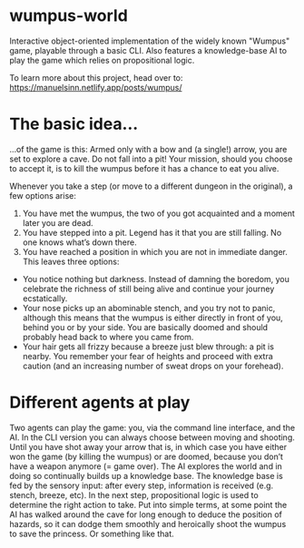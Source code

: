 # wumpus-world
Interactive object-oriented implementation of the widely known "Wumpus" game, playable through a basic CLI. Also features a knowledge-base AI to play the game which relies on propositional logic.

To learn more about this project, head over to: https://manuelsinn.netlify.app/posts/wumpus/

# The basic idea…
…of the game is this:
Armed only with a bow and (a single!) arrow, you are set to explore a cave. Do not fall into a pit! Your mission, should you choose to accept it, is to kill the wumpus before it has a chance to eat you alive.

Whenever you take a step (or move to a different dungeon in the original), a few options arise:

1. You have met the wumpus, the two of you got acquainted and a moment later you are dead.
2. You have stepped into a pit. Legend has it that you are still falling. No one knows what’s down there.
3. You have reached a position in which you are not in immediate danger. This leaves three options:
- You notice nothing but darkness. Instead of damning the boredom, you celebrate the richness of still being alive and continue your journey ecstatically.
- Your nose picks up an abominable stench, and you try not to panic, although this means that the wumpus is either directly in front of you, behind you or by your side. You are basically doomed and should probably head back to where you came from.
- Your hair gets all frizzy because a breeze just blew through: a pit is nearby. You remember your fear of heights and proceed with extra caution (and an increasing number of sweat drops on your forehead).

# Different agents at play
Two agents can play the game: you, via the command line interface, and the AI.
In the CLI version you can always choose between moving and shooting. Until you have shot away your arrow that is, in which case you have either won the game (by killing the wumpus) or are doomed, because you don’t have a weapon anymore (= game over).
The AI explores the world and in doing so continually builds up a knowledge base. The knowledge base is fed by the sensory input: after every step, information is received (e.g. stench, breeze, etc). In the next step, propositional logic is used to determine the right action to take. Put into simple terms, at some point the AI has walked around the cave for long enough to deduce the position of hazards, so it can dodge them smoothly and heroically shoot the wumpus to save the princess. Or something like that.
